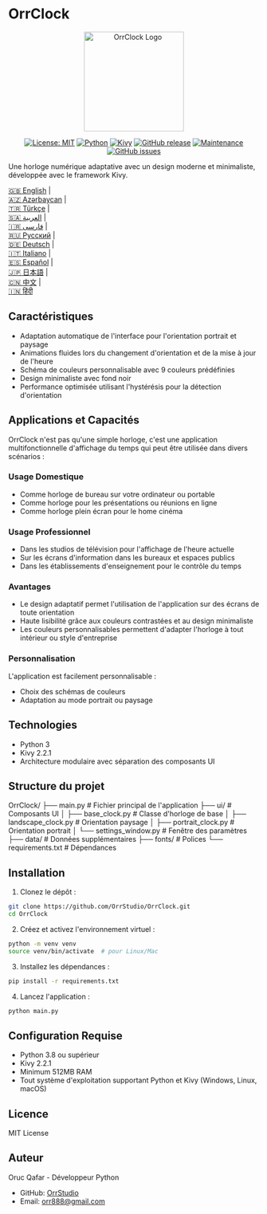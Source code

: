 # OrrClock

<div align="center">
  <img src="https://github.com/user-attachments/assets/83289c8e-472e-44d9-8bc7-eb27bec46763" alt="OrrClock Logo" width="200"/>
</div>

<div align="center">
  
[![License: MIT](https://img.shields.io/badge/License-MIT-yellow.svg)](https://opensource.org/licenses/MIT)
[![Python](https://img.shields.io/badge/Python-3.8%2B-blue)](https://www.python.org/)
[![Kivy](https://img.shields.io/badge/Kivy-2.2.1-brightgreen)](https://kivy.org/)
[![GitHub release](https://img.shields.io/badge/Release-v1.0.0-blue)](https://github.com/OrrStudio/OrrClock/releases)
[![Maintenance](https://img.shields.io/badge/Maintained%3F-yes-green.svg)](https://github.com/OrrStudio/OrrClock/graphs/commit-activity)
[![GitHub issues](https://img.shields.io/github/issues/OrrStudio/OrrClock)](https://github.com/OrrStudio/OrrClock/issues)

</div>

Une horloge numérique adaptative avec un design moderne et minimaliste, développée avec le framework Kivy.

[🇬🇧 English](../README.md) |  
[🇦🇿 Azərbaycan](README.az.md) |  
[🇹🇷 Türkçe](README.tr.md) |  
[🇸🇦 العربية](README.ar.md) |  
[🇮🇷 فارسی](README.fa.md) |  
[🇷🇺 Русский](README.ru.md) |  
[🇩🇪 Deutsch](README.de.md) |  
[🇮🇹 Italiano](README.it.md) |  
[🇪🇸 Español](README.es.md) |  
[🇯🇵 日本語](README.ja.md) |  
[🇨🇳 中文](README.zh.md) |  
[🇮🇳 हिंदी](README.hi.md)

## Caractéristiques

- Adaptation automatique de l'interface pour l'orientation portrait et paysage
- Animations fluides lors du changement d'orientation et de la mise à jour de l'heure
- Schéma de couleurs personnalisable avec 9 couleurs prédéfinies
- Design minimaliste avec fond noir
- Performance optimisée utilisant l'hystérésis pour la détection d'orientation

## Applications et Capacités

OrrClock n'est pas qu'une simple horloge, c'est une application multifonctionnelle d'affichage du temps qui peut être utilisée dans divers scénarios :

### Usage Domestique
- Comme horloge de bureau sur votre ordinateur ou portable
- Comme horloge pour les présentations ou réunions en ligne
- Comme horloge plein écran pour le home cinéma

### Usage Professionnel
- Dans les studios de télévision pour l'affichage de l'heure actuelle
- Sur les écrans d'information dans les bureaux et espaces publics
- Dans les établissements d'enseignement pour le contrôle du temps

### Avantages
- Le design adaptatif permet l'utilisation de l'application sur des écrans de toute orientation
- Haute lisibilité grâce aux couleurs contrastées et au design minimaliste
- Les couleurs personnalisables permettent d'adapter l'horloge à tout intérieur ou style d'entreprise

### Personnalisation
L'application est facilement personnalisable :
- Choix des schémas de couleurs
- Adaptation au mode portrait ou paysage

## Technologies

- Python 3
- Kivy 2.2.1
- Architecture modulaire avec séparation des composants UI

## Structure du projet

OrrClock/
├── main.py                 # Fichier principal de l'application
├── ui/                     # Composants UI
│   ├── base_clock.py       # Classe d'horloge de base
│   ├── landscape_clock.py  # Orientation paysage
│   ├── portrait_clock.py   # Orientation portrait
│   └── settings_window.py  # Fenêtre des paramètres
├── data/                   # Données supplémentaires
├── fonts/                  # Polices
└── requirements.txt        # Dépendances

## Installation

1. Clonez le dépôt :
```bash
git clone https://github.com/OrrStudio/OrrClock.git
cd OrrClock
```

2. Créez et activez l'environnement virtuel :
```bash
python -m venv venv
source venv/bin/activate  # pour Linux/Mac
```

3. Installez les dépendances :
```bash
pip install -r requirements.txt
```

4. Lancez l'application :
```bash
python main.py
```

## Configuration Requise

- Python 3.8 ou supérieur
- Kivy 2.2.1
- Minimum 512MB RAM
- Tout système d'exploitation supportant Python et Kivy (Windows, Linux, macOS)

## Licence

MIT License

## Auteur

Oruc Qafar - Développeur Python
- GitHub: [OrrStudio](https://github.com/OrrStudio)
- Email: orr888@gmail.com
